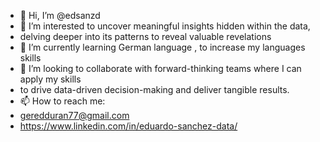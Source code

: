 - 👋 Hi, I’m @edsanzd
- 👀 I’m interested to uncover meaningful insights hidden within the data,
- delving deeper into its patterns to reveal valuable revelations
- 🌱 I’m currently learning German language , to increase my languages skills
- 💞️ I’m looking to collaborate with forward-thinking teams where I can apply my skills
-    to drive data-driven decision-making and deliver tangible results.
- 📫 How to reach me:
-  geredduran77@gmail.com
-  https://www.linkedin.com/in/eduardo-sanchez-data/
  
<!---
edsanzd/edsanzd is a ✨ special ✨ repository because its `README.md` (this file) appears on your GitHub profile.
You can click the Preview link to take a look at your changes.
--->
